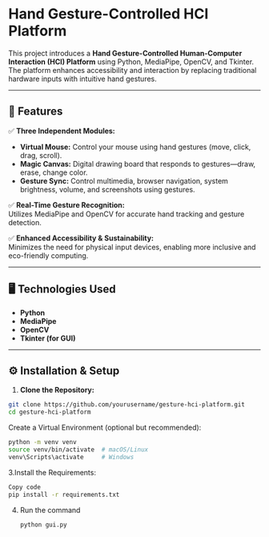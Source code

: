# Hand Gesture-Controlled HCI Platform

This project introduces a **Hand Gesture-Controlled Human-Computer Interaction (HCI) Platform** using Python, MediaPipe, OpenCV, and Tkinter. The platform enhances accessibility and interaction by replacing traditional hardware inputs with intuitive hand gestures.

---

## 🚀 Features

✅ **Three Independent Modules:**
- **Virtual Mouse:** Control your mouse using hand gestures (move, click, drag, scroll).
- **Magic Canvas:** Digital drawing board that responds to gestures—draw, erase, change color.
- **Gesture Sync:** Control multimedia, browser navigation, system brightness, volume, and screenshots using gestures.

✅ **Real-Time Gesture Recognition:**  
Utilizes MediaPipe and OpenCV for accurate hand tracking and gesture detection.

✅ **Enhanced Accessibility & Sustainability:**  
Minimizes the need for physical input devices, enabling more inclusive and eco-friendly computing.

---

## 🖥️ Technologies Used
- **Python**  
- **MediaPipe**  
- **OpenCV**  
- **Tkinter (for GUI)**

---

## ⚙️ Installation & Setup

1. **Clone the Repository:**
```bash
git clone https://github.com/yourusername/gesture-hci-platform.git
cd gesture-hci-platform
```
Create a Virtual Environment (optional but recommended):

```bash
python -m venv venv
source venv/bin/activate  # macOS/Linux
venv\Scripts\activate     # Windows
```

3.Install the Requirements:

```bash
Copy code
pip install -r requirements.txt
```

4. Run the command
   ```bash
   python gui.py

  ```
